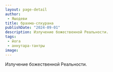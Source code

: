 ```yaml
---
layout: page-detail
author:
 - Яшодеви
title: брахма-спхурана
publishDate: "2024-09-01"
description: Излучение божественной Реальности.
tags:
 - йога
 - аннутара-тантры
image: 
---
```


Излучение божественной Реальности.

